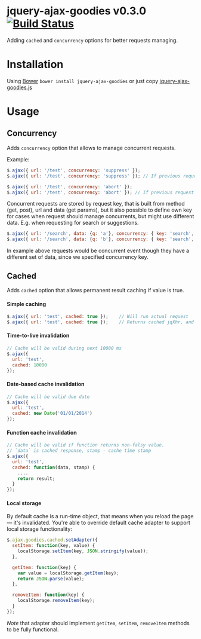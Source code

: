 jquery-ajax-goodies v0.3.0 [![Build Status](https://travis-ci.org/fantactuka/jquery-ajax-goodies.png?branch=master)](https://travis-ci.org/fantactuka/jquery-ajax-goodies)
==================

Adding `cached` and `concurrency` options for better requests managing.

# Installation
Using [Bower](http://twitter.github.com/bower/) `bower install jquery-ajax-goodies` or just copy [jquery-ajax-goodies.js](https://raw.github.com/fantactuka/jquery-ajax-goodies/master/jquery-ajax-goodies.js)

# Usage
## Concurrency 

Adds `concurrency` option that allows to manage concurrent requests.

Example:

```js
$.ajax({ url: '/test', concurrency: 'suppress' });
$.ajax({ url: '/test', concurrency: 'suppress' }); // If previous request is not finished yet, will abort it

$.ajax({ url: '/test', concurrency: 'abort' });
$.ajax({ url: '/test', concurrency: 'abort' }); // If previous request is not finished yet, will abort new one
```

Concurrent requests are stored by request key, that is built from method (get, post), url and data (get params),
but it also possible to define own key for cases when request should manage concurrents, but might use
different data. E.g. when requesting for search or suggestions.

```js
$.ajax({ url: '/search', data: {q: 'a'}, concurrency: { key: 'search', type: 'suppress' } });
$.ajax({ url: '/search', data: {q: 'b'}, concurrency: { key: 'search', type: 'suppress' } });
```

In example above requests would be concurrent event though they have a different set of data, since
we specified concurrency key. 

## Cached

Adds `cached` option that allows permanent result caching if value is true.

#### Simple caching
```js
$.ajax({ url: 'test', cached: true });    // Will run actual request
$.ajax({ url: 'test', cached: true });    // Returns cached jqXhr, and does not run request
```

#### Time-to-live invalidation
```js
// Cache will be valid during next 10000 ms
$.ajax({ 
  url: 'test', 
  cached: 10000 
}); 
```

#### Date-based cache invalidation
```js
// Cache will be valid due date
$.ajax({ 
  url: 'test', 
  cached: new Date('01/01/2014') 
});
```

#### Function cache invalidation
```js
// Cache will be valid if function returns non-falsy value.
// `data` is cached response, stamp - cache time stamp
$.ajax({ 
  url: 'test', 
  cached: function(data, stamp) {
    ....
    return result;
  } 
}); 
```

#### Local storage
By default cache is a run-time object, that means when you reload the page — it's invalidated. You're able to override
default cache adapter to support local storage functionality:

```js
$.ajax.goodies.cached.setAdapter({
  setItem: function(key, value) {
    localStorage.setItem(key, JSON.stringify(value));
  },

  getItem: function(key) {
    var value = localStorage.getItem(key);
    return JSON.parse(value);
  },

  removeItem: function(key) {
    localStorage.removeItem(key);
  }
});
```

*Note* that adapter should implement `getItem`, `setItem`, `removeItem` methods to be fully functional.
